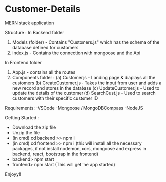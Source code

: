 # Customer-Details
MERN stack application

Structure :
In Backend folder
1. Models (folder) - Contains "Customers.js" which has the schema of the database defined for customers
2. index.js - Contains the connection with mongoose and the Api

In Frontend folder
1. App.js - contains all the routes
2. Components folder :
   (a) Customer.js - Landing page & diaplays all the customers
   (b) CreateCustomer.js - Takes the input from user and adds a new record and stores in the database
   (c) UpdateCustomer.js - Used to update the details of the customer
   (d) SearchCust.js - Used to search customers with their specific customer ID

Requirements:
-VSCode
-Mongoose / MongoDBCompass
-NodeJS


Getting Started :
- Download the zip file
- Unzip the file
- (in cmd) cd backend >> npm i
- (in cmd) cd frontend >> npm i
(this will install all the necessary packages, if not install nodemon, cors, mongoose and express in backend, react, bootstrap in the frontend)
- backend> npm start
- frontend> npm start
(This will get the app started)


Enjoyy!!
